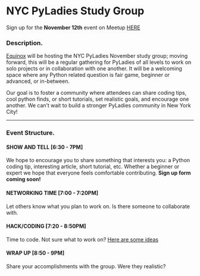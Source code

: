 # NYC PyLadies Study Group

Sign up for the **November 12th** event on Meetup [HERE](https://www.meetup.com/NYC-PyLadies/events/256036522/) 

### Description.

[Equinox](http://tech.equinox.com/engineering/) will be hosting the NYC PyLadies November study group; moving forward, this will be a regular gathering for PyLadies of all levels to work on solo projects or in collaboration with one another. It will be a welcoming space where any Python related question is fair game, beginner or advanced, or in-between.

Our goal is to foster a community where attendees can share coding tips, cool python finds, or short tutorials, set realistic goals, and encourage one another. We can’t wait to build a stronger PyLadies community in New York City!

--- 

### Event Structure.

#### SHOW AND TELL [6:30 - 7PM]
We hope to encourage you to share something that interests you: a Python coding tip, interesting article, short tutorial, etc. Whether a beginner or expert we hope that everyone feels comfortable contributing. **Sign up form coming soon!**

#### NETWORKING TIME [7:00 - 7:20PM]
Let others know what you plan to work on. Is there someone to collaborate with.

#### HACK/CODING [7:20 - 8:50PM]
Time to code. Not sure what to work on? [Here are some ideas](inspiration.md)

#### WRAP UP [8:50 - 9PM]
Share your accomplishments with the group. Were they realistic? 
